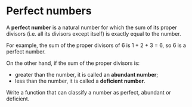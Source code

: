 Perfect numbers
===============

A **perfect number** is a natural number for which the sum of its proper divisors
(i.e. all its divisors except itself) is exactly equal to the number.

For example, the sum of the proper divisors of 6 is 1 + 2 + 3 = 6, so 6 is a perfect number.

On the other hand, if the sum of the proper divisors is:

- greater than the number, it is called an **abundant number**;
- less than the number, it is called a **deficient number**.

Write a function that can classify a number as perfect, abundant or deficient.
